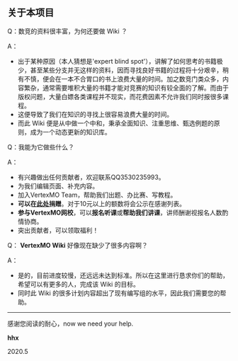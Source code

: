 ## 关于本项目

Q：数竞的资料很丰富，为何还要做 Wiki ？

A：

- 出于某种原因（本人猜想是'expert blind spot'），讲解了如何思考的书籍极少，甚至某些分支并无这样的资料，因而寻找良好书籍的过程将十分艰辛，稍有不慎，便会在一本不合胃口的书上浪费大量的时间。加之数竞门类众多，内容繁杂，通常需要堆积大量的书籍才能对竞赛的知识有较全面的了解。而由于版权问题，大量白嫖各类课程并不现实，而花费因素不允许我们同时报很多课程。
- 这便导致了我们在知识的寻找上很容易浪费大量的时间。
- 而此 Wiki 便是从中做一个中和，秉承全面知识、注重思维、甄选例题的原则，成为一个动态更新的知识库。

Q：我能为它做些什么？

A： 

- 有兴趣做出任何贡献者，欢迎联系QQ3530235993。
- 为我们编辑页面、补充内容。
- 加入VertexMO Team，帮助我们出题、办比赛、写教程。
- **可以在[此处](./thanks.md)捐赠**。对于10元以上的额数将会公示在感谢列表。
- **参与VertexMO网校**，可以**报名听课**或**帮助我们讲课**，讲师酬谢视报名人数酌情协商。
- 突出贡献者，可以领取福利！

Q： **VertexMO Wiki** 好像现在缺少了很多内容啊？

A：

- 是的，目前进度较慢，还远远未达到标准。所以在这里进行恳求你们的帮助，希望可以有更多的人，完成该 Wiki 的目标。
- 同时此 Wiki 的很多计划内容超出了现有编写组的水平，因此我们需要您的帮助。

* * *

感谢您阅读的耐心，now we need your help.

**hhx**

2020.5